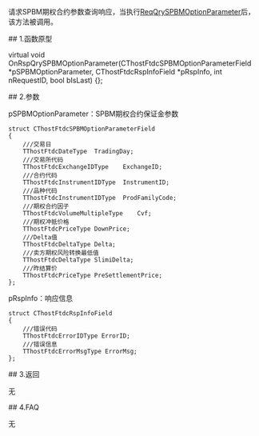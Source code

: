 <p>请求SPBM期权合约参数查询响应，当执行<a href="../../CTHOSTFTDCTRADERSPI/REQQRYSPBMOPTIONPARAMETER/">ReqQrySPBMOptionParameter</a>后，该方法被调用。</p>
<span class="anchor" id="eff83240-3126-4713-89a7-34b97f82c0da"></span>
## 1.函数原型
<p>virtual void OnRspQrySPBMOptionParameter(CThostFtdcSPBMOptionParameterField *pSPBMOptionParameter, CThostFtdcRspInfoField *pRspInfo, int nRequestID, bool bIsLast) {};</p>
<span class="anchor" id="f075a527-1571-49de-a1ed-74f024ae6eae"></span>
## 2.参数
<p>pSPBMOptionParameter：SPBM期权合约保证金参数</p>
<pre><code>struct CThostFtdcSPBMOptionParameterField
{
    ///交易日
    TThostFtdcDateType  TradingDay;
    ///交易所代码
    TThostFtdcExchangeIDType    ExchangeID;
    ///合约代码
    TThostFtdcInstrumentIDType  InstrumentID;
    ///品种代码
    TThostFtdcInstrumentIDType  ProdFamilyCode;
    ///期权合约因子
    TThostFtdcVolumeMultipleType    Cvf;
    ///期权冲抵价格
    TThostFtdcPriceType DownPrice;
    ///Delta值
    TThostFtdcDeltaType Delta;
    ///卖方期权风险转换最低值
    TThostFtdcDeltaType SlimiDelta;
    ///昨结算价
    TThostFtdcPriceType PreSettlementPrice;
};
</code></pre>
<p>pRspInfo：响应信息</p>
<pre><code>struct CThostFtdcRspInfoField
{
    ///错误代码
    TThostFtdcErrorIDType ErrorID;
    ///错误信息
    TThostFtdcErrorMsgType ErrorMsg;
};
</code></pre>
<span class="anchor" id="9051c7d4-c7dd-4d27-af6d-5a3666c8edfd"></span>
## 3.返回
<p>无</p>
<span class="anchor" id="13fe6945-d149-46ca-a72c-bbd5c6496beb"></span>
## 4.FAQ
<p>无</p>
